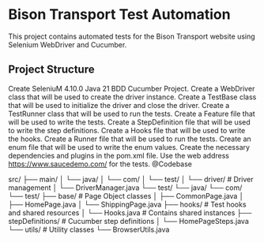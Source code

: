 # Bison Transport Test Automation

This project contains automated tests for the Bison Transport website using Selenium WebDriver and Cucumber.

## Project Structure

Create SeleniuM 4.10.0 Java 21 BDD Cucumber Project.
Create a WebDriver class that will be used to create the driver instance.
Create a TestBase class that will be used to initialize the driver and close the driver.
Create a TestRunner class that will be used to run the tests.
Create a Feature file that will be used to write the tests.
Create a StepDefinition file that will be used to write the step definitions.
Create a Hooks file that will be used to write the hooks.
Create a Runner file that will be used to run the tests.
Create an enum file that will be used to write the enum values.
Create the necessary dependencies and plugins in the pom.xml file.
Use the web address https://www.saucedemo.com/ for the tests.
@Codebase

src/
├── main/
│   └── java/
│       └── com/
│           └── test/
│               └── driver/           # Driver management
│                   └── DriverManager.java
└── test/
    └── java/
        └── com/
            └── test/
                ├── base/              # Page Object classes
                │   ├── CommonPage.java
                │   ├── HomePage.java
                │   └── ShippingPage.java
                ├── hooks/             # Test hooks and shared resources
                │   └── Hooks.java     # Contains shared instances
                ├── stepDefinitions/   # Cucumber step definitions
                │   └── HomePageSteps.java
                └── utils/            # Utility classes
                    └── BrowserUtils.java